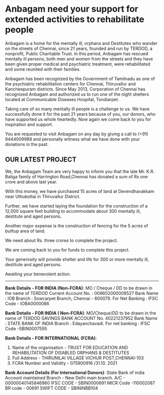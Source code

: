 # Anbagam need your support for extended activities to rehabilitate people

Anbagam is a home for the mentally ill, orphans and Destitutes who wander on the streets of Chennai, since 21 years, founded and run by TERDOD, a nonprofit, Public Charitable Trust. In this period, Anbagam has rescued mentally ill persons, both men and women from the streets and they have been given proper medical and psychiatric treatment, were rehabilitated and some reunited with their families.

Anbagam has been recognized by the Government of Tamilnadu as one of the psychiatric rehabilitation centers for Chennai, Thiruvallur and Kancheepuram districts. Since May 2013, Corporation of Chennai has recognized Anbagam and authorized us to run one of the night shelters located at Communicable Diseases Hospital, Tondiarpet.

Taking care of so many mentally ill people is a challenge to us. We have successfully done it for the past 21 years because of you, our donors, who have supported us whole heartedly. Now again we come back to you for inspiration and support.

You are requested to visit Anbagam on any day by giving a call to (+91) 9444009988 and personally witness what we have done with your donations in the past.

</section><section>
 
# OUR LATEST PROJECT

We, the Anbagam Team are very happy to inform you that the late Mr. K.R. Baliga family of Harrington Road,Chennai has donated a sum of Rs one crore and above last year.

With this money, we have purchased 15 acres of land at Devendhavakkam near Uthukottai in Thiruvallur District.

Further, we have started laying the foundation for the construction of a 12,000 square feet building to accommodate about 300 mentally ill, destitute and aged persons.

Another major expense is the construction of fencing for the 5 acres of builtup area of land.

We need about Rs. three crores to complete the project.

We are coming back to you for funds to complete this project.

Your generosity will provide shelter and life for 300 or more mentally ill, destitute and aged persons.

Awaiting your benevolent action.

----

**Bank Details - FOR INDIA (Non-FCRA)**:
MO / Cheque / DD to be drawn in the name of TERDOD
Current Account No. : 008602000008527
Bank Name : IOB
Branch : Sowcarpet Branch, Chennai - 600079.
For Net Banking : IFSC Code - IOBA0000086

**Bank Details - FOR INDIA ( Non-FCRA)**:
MO/Cheque/DD to be drawn in the name of TERDOD
SAVINGS BANK ACCOUNT No. 40221237952
Bank Name : STATE BANK OF INDIA
Branch : Edayanchavadi.
For net banking : IFSC Code -SBIN0007595

**Bank Details - FOR INTERNATIONAL (FCRA)**:
1. Name of the organisation - TRUST FOR EDUCATION AND REHABILITATION OF DISABLED ORPHANS & DESTITUTES
2. Full Address - THIRUNILAI VILLAGE VICHUR POST,CHENNAI-103
3. FCRA Number and Validity - 075900916 /31.10. 2021

**Bank Account Details (For International Donors)**:
State Bank of india
Account maintained Branch -  New Delhi main branch.
A/C - 00000040145846960
IFSC CODE - SBIN0000691
MICR Code -110002087
BR code - 00691
SWIFT CODE - SBININBB104

